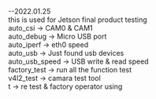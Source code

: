 --2022.01.25   
this is used for Jetson final product testing     
auto_csi 	-> CAM0 & CAM1   
auto_debug	-> Micro USB port   
auto_iperf	-> eth0 speed   
auto_usb	-> Just found usb devices   
auto_usb_speed	-> USB write & read speed   
factory_test	-> run all the function test   
v4l2_test	-> camara test tool   
t		-> re test & factory operator using   

